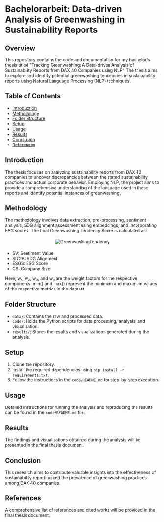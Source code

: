 # Bachelorarbeit: Data-driven Analysis of Greenwashing in Sustainability Reports

## Overview
This repository contains the code and documentation for my bachelor's thesis titled "Tracking Greenwashing: A Data-driven Analysis of Sustainability Reports from DAX 40 Companies using NLP" The thesis aims to explore and identify potential greenwashing tendencies in sustainability reports using Natural Language Processing (NLP) techniques.

## Table of Contents
- [Introduction](#introduction)
- [Methodology](#methodology)
- [Folder Structure](#folder-structure)
- [Setup](#setup)
- [Usage](#usage)
- [Results](#results)
- [Conclusion](#conclusion)
- [References](#references)

## Introduction
The thesis focuses on analyzing sustainability reports from DAX 40 companies to uncover discrepancies between the stated sustainability practices and actual corporate behavior. Employing NLP, the project aims to provide a comprehensive understanding of the language used in these reports and identify potential instances of greenwashing.

## Methodology
The methodology involves data extraction, pre-processing, sentiment analysis, SDG alignment assessment using embeddings, and incorporating ESG scores. The final Greenwashing Tendency Score is calculated as: 

<p align="center" style="margin: 20px 0;">
    <img src="https://latex.codecogs.com/png.latex?\dpi{300}&space;\bg_white&space;\large&space;\text{GreenwashingTendency}&space;=&space;\frac{w_1&space;(SV&space;-&space;\min(SV))}{\max(SV)&space;-&space;\min(SV)}&space;&plus;&space;\frac{w_2&space;(SDGA&space;-&space;\min(SDGA))}{\max(SDGA)&space;-&space;\min(SDGA)}&space;-&space;\frac{w_3&space;(ESGS&space;-&space;\min(ESGS))}{\max(ESGS)&space;-&space;\min(ESGS)}&space;&plus;&space;w_4&space;CS" alt="GreenwashingTendency">
</p>

* SV: Sentiment Value
* SDGA: SDG Alignment
* ESGS: ESG Score        
* CS: Company Size            

Here, w₁, w₂, w₃, and w₄ are the weight factors for the respective components. min() and max() represent the minimum and maximum values of the respective metrics in the dataset.


## Folder Structure
- `data/`: Contains the raw and processed data.
- `code/`: Holds the Python scripts for data processing, analysis, and visualization.
- `results/`: Stores the results and visualizations generated during the analysis.

## Setup
1. Clone the repository.
2. Install the required dependencies using `pip install -r requirements.txt`.
3. Follow the instructions in the `code/README.md` for step-by-step execution.

## Usage
Detailed instructions for running the analysis and reproducing the results can be found in the `code/README.md` file.

## Results
The findings and visualizations obtained during the analysis will be presented in the final thesis document.

## Conclusion
This research aims to contribute valuable insights into the effectiveness of sustainability reporting and the prevalence of greenwashing practices among DAX 40 companies.

## References
A comprehensive list of references and cited works will be provided in the final thesis document.
